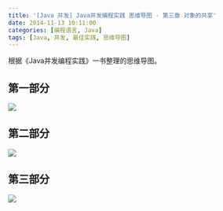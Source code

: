 ```yaml
---
title: '[Java 并发] Java并发编程实践 思维导图 - 第三章 对象的共享'
date: 2014-11-13 10:11:00
categories: [编程语言, Java]
tags: [Java, 并发, 最佳实践, 思维导图]
---
```


根据《Java并发编程实践》一书整理的思维导图。

## 第一部分

![](http://img.blog.csdn.net/20141113100959789?watermark/2/text/aHR0cDovL2Jsb2cuY3Nkbi5uZXQvZG1fdmluY2VudA==/font/5a6L5L2T/fontsize/400/fill/I0JBQkFCMA==/dissolve/70/gravity/SouthEast)

<!-- More -->

## 第二部分

![](http://img.blog.csdn.net/20141113101009149?watermark/2/text/aHR0cDovL2Jsb2cuY3Nkbi5uZXQvZG1fdmluY2VudA==/font/5a6L5L2T/fontsize/400/fill/I0JBQkFCMA==/dissolve/70/gravity/SouthEast)

## 第三部分

![](http://img.blog.csdn.net/20141113101017682?watermark/2/text/aHR0cDovL2Jsb2cuY3Nkbi5uZXQvZG1fdmluY2VudA==/font/5a6L5L2T/fontsize/400/fill/I0JBQkFCMA==/dissolve/70/gravity/SouthEast)
